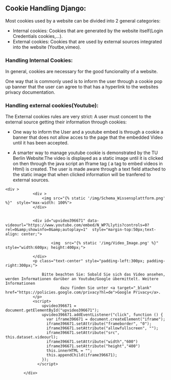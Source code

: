 ## Cookie Handling Django:

Most cookies used by a website can be divided into 2 general categories:
- Internal cookies: Cookies that are generated by the website 
itself(Login Credentials cookies,...).
- External cookies: Cookies that are used by external sources integrated 
into the website (Youtbe,vimeo). 

### Handling Internal Cookies:

In general, cookies are necessary for the good funcionality of a website.

One way that is commonly used is to inform the user through a cookie pop up 
banner that the user can agree to that has a hyperlink to the websites privacy documentation.



### Handling external cookies(Youtube):

The External cookies rules are very strict: A user must concent to the external source getting their information through cookies:

- One way to inform the User and a youtube embed is through a cookie a banner
that does not allow acces to the page that the embedded Video until it has been accepted.

- A smarter way to manage youtube cookie is demonstrated by the TU Berlin 
Website:The video is displayed as a static image until it is clicked on then 
through the java script an Iframe tag ( a tag to embed videos in Html) is created.
The user is made aware through a text field attached to the static image that 
when clicked information will be tranfered to external sources.

```
<div >
			<div >
				<img src="{% static '/img/Schema_Wissensplattform.png' %}"  style="max-width: 100%">
			</div>
        
		
			<div id="upvideo396671" data-videourl="https://www.youtube.com/embed/N_WP7Llytis?controls=0?rel=0&amp;showinfo=0&amp;autoplay=1"  style="margin-top:50px;text-align: center;">
				
					<img  src="{% static '/img/Video_Image.png' %}" style="width:600px; height:400px;">
				
			</div>
			<p class="text-center" style="padding-left:300px; padding-right:300px;">
          
				Bitte beachten Sie: Sobald Sie sich das Video ansehen, werden Informationen darüber an Youtube/Google übermittelt. Weitere Informationen
						dazu finden Sie unter <a target="_blank" href="https://policies.google.com/privacy?hl=de">Google Privacy</a>.
			</p>
			<script>
				upvideo396671 = document.getElementById("upvideo396671");
				upvideo396671.addEventListener("click", function () {
				  var iframe396671 = document.createElement("iframe");
				  iframe396671.setAttribute("frameborder", "0");
				  iframe396671.setAttribute("allowfullscreen", "");
				  iframe396671.setAttribute("src", this.dataset.videourl);
				  iframe396671.setAttribute("width","600")
				  iframe396671.setAttribute("height","400")
				  this.innerHTML = "";
				  this.appendChild(iframe396671);
				});
			  </script>
			
        </div>
```

